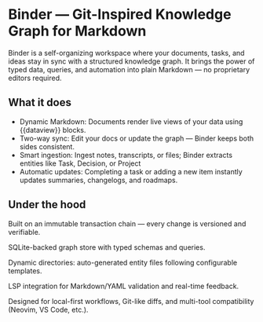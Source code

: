 # Binder — Git-Inspired Knowledge Graph for Markdown

Binder is a self-organizing workspace where your documents, tasks, and ideas stay in sync with a structured knowledge graph.
It brings the power of typed data, queries, and automation into plain Markdown — no proprietary editors required.
 
## What it does

- Dynamic Markdown: Documents render live views of your data using {{dataview}} blocks. 
- Two-way sync: Edit your docs or update the graph — Binder keeps both sides consistent. 
- Smart ingestion: Ingest notes, transcripts, or files; Binder extracts entities like Task, Decision, or Project
- Automatic updates: Completing a task or adding a new item instantly updates summaries, changelogs, and roadmaps.

## Under the hood

Built on an immutable transaction chain — every change is versioned and verifiable.

SQLite-backed graph store with typed schemas and queries.

Dynamic directories: auto-generated entity files following configurable templates.

LSP integration for Markdown/YAML validation and real-time feedback.

Designed for local-first workflows, Git-like diffs, and multi-tool compatibility (Neovim, VS Code, etc.).

